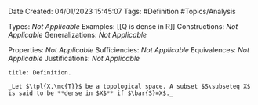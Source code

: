 <div class="topSpace"></div>

Date Created: 04/01/2023 15:45:07
Tags: #Definition #Topics/Analysis

Types: _Not Applicable_
Examples: [[Q is dense in R]]
Constructions: _Not Applicable_
Generalizations: _Not Applicable_

Properties: _Not Applicable_
Sufficiencies: _Not Applicable_
Equivalences: _Not Applicable_
Justifications: _Not Applicable_

``` ad-Definition
title: Definition.

_Let $\tpl{X,\mc{T}}$ be a topological space. A subset $S\subseteq X$ is said to be **dense in $X$** if $\bar{S}=X$._

```
